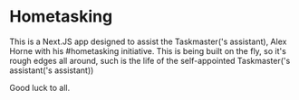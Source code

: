 # Hometasking

This is a Next.JS app designed to assist the Taskmaster('s assistant), Alex Horne with his #hometasking initiative. This is being built on the fly, so it's rough edges all around, such is the life of the self-appointed Taskmaster('s assistant('s assistant))

Good luck to all.

